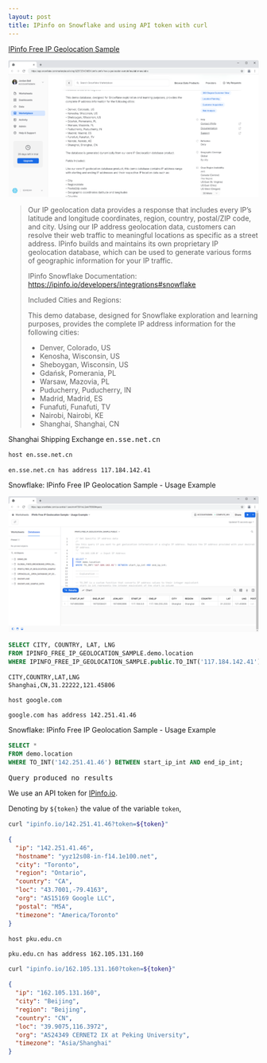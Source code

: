 ```yaml
---
layout: post
title: IPinfo on Snowflake and using API token with curl
---
```


[IPinfo Free IP Geolocation Sample](https://app.snowflake.com/marketplace/listing/GZSTZ3VDMEH/ipinfo-ipinfo-free-ip-geolocation-sample?available=available)

![IPinfo Free IP Geolocation Sample](/images/IPinfo/IPinfo-IPinfo-Free-IP-Geolocation-Sample.png)

> Our IP geolocation data provides a response that includes every IP’s latitude and longitude coordinates, region, country, postal/ZIP code, and city. Using our IP address geolocation data, customers can resolve their web traffic to meaningful locations as specific as a street address. IPinfo builds and maintains its own proprietary IP geolocation database, which can be used to generate various forms of geographic information for your IP traffic.
>
> IPinfo Snowflake Documentation: https://ipinfo.io/developers/integrations#snowflake
>
> Included Cities and Regions:
>
> This demo database, designed for Snowflake exploration and learning purposes, provides the complete IP address information for the following cities:
>
> - Denver, Colorado, US
> - Kenosha, Wisconsin, US
> - Sheboygan, Wisconsin, US
> - Gdańsk, Pomerania, PL
> - Warsaw, Mazovia, PL
> - Puducherry, Puducherry, IN
> - Madrid, Madrid, ES
> - Funafuti, Funafuti, TV
> - Nairobi, Nairobi, KE
> - Shanghai, Shanghai, CN

Shanghai Shipping Exchange <samp>en.sse.net.cn</samp>

```bash
host en.sse.net.cn
```

```
en.sse.net.cn has address 117.184.142.41
```

Snowflake: IPinfo Free IP Geolocation Sample - Usage Example

![IPinfo Free IP Geolocation Sample - Usage Example](/images/IPinfo/IPinfo-Free-IP-Geolocation-Sample-Usage-Example-Snowflake.png)

```sql
SELECT CITY, COUNTRY, LAT, LNG
FROM IPINFO_FREE_IP_GEOLOCATION_SAMPLE.demo.location
WHERE IPINFO_FREE_IP_GEOLOCATION_SAMPLE.public.TO_INT('117.184.142.41') BETWEEN start_ip_int AND end_ip_int;
```

```
CITY,COUNTRY,LAT,LNG
Shanghai,CN,31.22222,121.45806
```

```bash
host google.com
```

```
google.com has address 142.251.41.46
```

Snowflake: IPinfo Free IP Geolocation Sample - Usage Example

```sql
SELECT *
FROM demo.location
WHERE TO_INT('142.251.41.46') BETWEEN start_ip_int AND end_ip_int;
```

<samp>Query produced no results</samp>

We use an API token for [IPinfo.io](https://ipinfo.io/).

Denoting by `${token}` the value of the variable `token`,

```bash
curl "ipinfo.io/142.251.41.46?token=${token}"
```

```json
{
  "ip": "142.251.41.46",
  "hostname": "yyz12s08-in-f14.1e100.net",
  "city": "Toronto",
  "region": "Ontario",
  "country": "CA",
  "loc": "43.7001,-79.4163",
  "org": "AS15169 Google LLC",
  "postal": "M5A",
  "timezone": "America/Toronto"
}
```

```bash
host pku.edu.cn
```

```
pku.edu.cn has address 162.105.131.160
```

```bash
curl "ipinfo.io/162.105.131.160?token=${token}"
```

```json
{
  "ip": "162.105.131.160",
  "city": "Beijing",
  "region": "Beijing",
  "country": "CN",
  "loc": "39.9075,116.3972",
  "org": "AS24349 CERNET2 IX at Peking University",
  "timezone": "Asia/Shanghai"
}
```